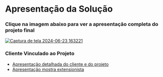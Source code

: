 # Apresentação da Solução

### Clique na imagem abaixo para ver a apresentação completa do projeto final

<a href="https://youtu.be/UIC9N8aax6Q?si=vj2o0-RJrGk1c2JI">![Captura de tela 2024-06-23 163221](https://github.com/ICEI-PUC-Minas-PMV-ADS/pmv-ads-2024-1-e5-proj-empext-t2-hysteria-studio/assets/98422190/a672775f-a2a3-4ad5-9282-f6cabfd56f0e)</a>

### Cliente Vinculado ao Projeto

- <a href="./pdf/Apresentacao_do_projeto.pdf">Apresentação detalhada do cliente e do projeto</a>
- <a href="./pdf/Apresentação Hysteria Studio - Mostra extensionista.pdf">Apresentação mostra extensionista</a>
